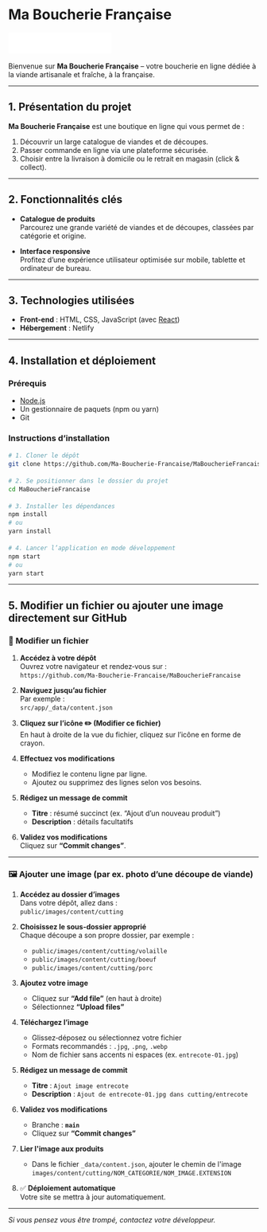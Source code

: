 # Ma Boucherie Française

![Logo de Ma Boucherie Française](/public/images/logo/mbf-white.png)

Bienvenue sur **Ma Boucherie Française** – votre boucherie en ligne dédiée à la viande artisanale et fraîche, à la française.

---

## 1. Présentation du projet

**Ma Boucherie Française** est une boutique en ligne qui vous permet de :
1. Découvrir un large catalogue de viandes et de découpes.  
2. Passer commande en ligne via une plateforme sécurisée.  
3. Choisir entre la livraison à domicile ou le retrait en magasin (click & collect).

---

## 2. Fonctionnalités clés

- **Catalogue de produits**  
  Parcourez une grande variété de viandes et de découpes, classées par catégorie et origine.

- **Interface responsive**  
  Profitez d’une expérience utilisateur optimisée sur mobile, tablette et ordinateur de bureau.

---

## 3. Technologies utilisées

- **Front-end** : HTML, CSS, JavaScript (avec [React](https://reactjs.org/))  
- **Hébergement** : Netlify

---

## 4. Installation et déploiement

### Prérequis

- [Node.js](https://nodejs.org/)  
- Un gestionnaire de paquets (npm ou yarn)  
- Git

### Instructions d’installation

```bash
# 1. Cloner le dépôt
git clone https://github.com/Ma-Boucherie-Francaise/MaBoucherieFrancaise.git

# 2. Se positionner dans le dossier du projet
cd MaBoucherieFrancaise

# 3. Installer les dépendances
npm install
# ou
yarn install

# 4. Lancer l’application en mode développement
npm start
# ou
yarn start
```

---

## 5. Modifier un fichier ou ajouter une image directement sur GitHub

### 📝 Modifier un fichier

1. **Accédez à votre dépôt**  
   Ouvrez votre navigateur et rendez‑vous sur :  
   `https://github.com/Ma-Boucherie-Francaise/MaBoucherieFrancaise`

2. **Naviguez jusqu’au fichier**  
   Par exemple :  
   `src/app/_data/content.json`

3. **Cliquez sur l’icône ✏️ (Modifier ce fichier)**  
   En haut à droite de la vue du fichier, cliquez sur l’icône en forme de crayon.

4. **Effectuez vos modifications**  
   - Modifiez le contenu ligne par ligne.  
   - Ajoutez ou supprimez des lignes selon vos besoins.

5. **Rédigez un message de commit**  
   - **Titre** : résumé succinct (ex. “Ajout d’un nouveau produit”)  
   - **Description** : détails facultatifs

6. **Validez vos modifications**  
   Cliquez sur **“Commit changes”**.

---

### 🖼️ Ajouter une image (par ex. photo d’une découpe de viande)

1. **Accédez au dossier d’images**  
   Dans votre dépôt, allez dans :  
   `public/images/content/cutting`

2. **Choisissez le sous-dossier approprié**  
   Chaque découpe a son propre dossier, par exemple :  
   - `public/images/content/cutting/volaille`  
   - `public/images/content/cutting/boeuf`  
   - `public/images/content/cutting/porc`

3. **Ajoutez votre image**  
   - Cliquez sur **“Add file”** (en haut à droite)  
   - Sélectionnez **“Upload files”**

4. **Téléchargez l’image**  
   - Glissez‑déposez ou sélectionnez votre fichier  
   - Formats recommandés : `.jpg`, `.png`, `.webp`  
   - Nom de fichier sans accents ni espaces (ex. `entrecote-01.jpg`)

5. **Rédigez un message de commit**  
   - **Titre** : `Ajout image entrecote`  
   - **Description** : `Ajout de entrecote-01.jpg dans cutting/entrecote`

6. **Validez vos modifications**  
   - Branche : **`main`**  
   - Cliquez sur **“Commit changes”**
  
7. **Lier l'image aux produits**
   - Dans le fichier `_data/content.json`, ajouter le chemin de l'image `images/content/cutting/NOM_CATEGORIE/NOM_IMAGE.EXTENSION`

7. ✅ **Déploiement automatique**  
   Votre site se mettra à jour automatiquement.  

---

*Si vous pensez vous être trompé, contactez votre développeur.*

